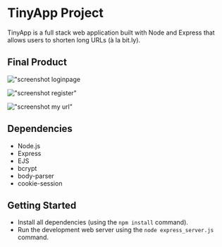 # TinyApp Project

TinyApp is a full stack web application built with Node and Express that allows users to shorten long URLs (à la bit.ly).

## Final Product

!["screenshot loginpage](#)

!["screenshot register"](#)

!["screenshot my url"](#)

## Dependencies

- Node.js
- Express
- EJS
- bcrypt
- body-parser
- cookie-session

## Getting Started

- Install all dependencies (using the `npm install` command).
- Run the development web server using the `node express_server.js` command.